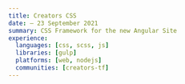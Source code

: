 ```yaml
---
title: Creators CSS
date: — 23 September 2021
summary: CSS Framework for the new Angular Site
experience:
  languages: [css, scss, js]
  libraries: [gulp]
  platforms: [web, nodejs]
  communities: [creators-tf]
---
```

